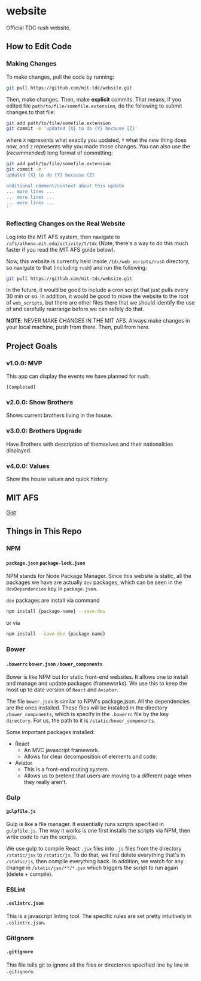 # website
Official TDC rush website. 

## How to Edit Code

### Making Changes

To make changes, pull the code by running:

```bash
git pull https://github.com/mit-tdc/website.git
```

Then, make changes. Then, make **explicit** commits. That means, if you edited file `path/to/file/somefile.extension`, do the following to submit changes to that file:

```bash
git add path/to/file/somefile.extension
git commit -m 'updated {X} to do {Y} because {Z}'
```

where `X` represents what exactly you updated, `Y` what the new thing does now, and `Z` represents why you made those changes. You can also use the (_recommended_) long format of committing:

```bash
git add path/to/file/somefile.extension
git commit -m '
updated {X} to do {Y} because {Z}

additional comment/context about this update
... more lines ...
... more lines ...
... more lines ...
'
```

### Reflecting Changes on the Real Website

Log into the MIT AFS system, then navigate to `/afs/athena.mit.edu/activity/t/tdc` (Note, there's a way to do this much faster if you read the MIT AFS guide below).

Now, this website is currently held inside `/tdc/web_scripts/rush` directory, so navigate to that (including `rush`) and run the following:

```bash
git pull https://github.com/mit-tdc/website.git
```

In the future, it would be good to include a cron script that just pulls every 30 min or so. In addition, it would be good to move the website to the root of `web_scripts`, but there are other files there that we should identify the use of and carefully rearrange before we can safely do that. 

**NOTE**: NEVER MAKE CHANGES IN THE MIT AFS. Always make changes in your local machine, push from there. Then, pull from here. 

## Project Goals

### v1.0.0: MVP

This app can display the events we have planned for rush.

`[Completed]`

### v2.0.0: Show Brothers

Shows current brothers living in the house.

### v3.0.0: Brothers Upgrade

Have Brothers with description of themselves and their nationalities displayed. 

### v4.0.0: Values 

Show the house values and quick history.   

## MIT AFS

[Gist](https://gist.github.com/robertvunabandi/36dc4eeab7646713fd627eefc5f5182a)

## Things in This Repo

### NPM

#### `package.json` `package-lock.json`

NPM stands for Node Package Manager. Since this website is static, all the packages we have are actually `dev` packages, which can be seen in the `devDependencies` key in `package.json`. 

`dev` packages are install via command 
```bash
npm install {package-name} --save-dev
```
 or via  
 ```bash
 npm install --save-dev {package-name}
 ```

### Bower

#### `.bowerrc` `bower.json` `/bower_components`

Bower is like NPM but for static front-end websites. It allows one to install and manage and update packages (frameworks). We use this to keep the most up to date version of `React` and `Aviator`.  

The file `bower.json` is similar to NPM's package.json. All the dependencies are the ones installed. These files will be installed in the directory `/bower_components`, which is specify in the `.bowerrc` file by the key `directory`. For us, the path to it is `/static/bower_components`. 

Some important packages installed:
- React
  - An MVC javascript framework. 
  - Allows for clear decomposition of elements and code.
- Aviator
  - This is a front-end routing system. 
  - Allows us to pretend that users are moving to a different page when they really aren't.

### Gulp

#### `gulpfile.js`

Gulp is like a file manager. It essentially runs scripts specified in `gulpfile.js`. The way it works is one first installs the scripts via NPM, then write code to run the scripts. 

We use gulp to compile React `.jsx` files into `.js` files from the directory `/static/jsx` to `/static/js`. To do that, we first delete everything that's in `/static/js`, then compile everything back. In addition, we watch for any change in `/static/jsx/**/*.jsx` which triggers the script to run again (delete + compile). 


### ESLint

#### `.eslintrc.json`

This is a javascript linting tool. The specific rules are set pretty intuitively in `.eslintrc.json`. 

### GitIgnore

#### `.gitignore`

This file tells git to ignore all the files or directories specified line by line in `.gitignore`.
